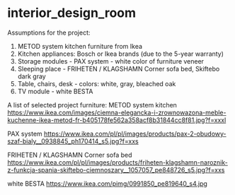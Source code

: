 # interior_design_room
Assumptions for the project:
1. METOD system kitchen furniture from Ikea
2. Kitchen appliances: Bosch or Ikea brands (due to the 5-year warranty)
3. Storage modules - PAX system - white color of furniture veneer
3. Sleeping place - FRIHETEN / KLAGSHAMN Corner sofa bed, Skiftebo dark gray
4. Table, chairs, desk - colors: white, gray, bleached oak
5. TV module - white BESTA

A list of selected project furniture:
METOD system kitchen
https://www.ikea.com/images/ciemna-elegancka-i-zrownowazona-meble-kuchenne-ikea-metod-fr-b405178fe562a358acf8b31844cc8f81.jpg?f=xxxl

PAX system
https://www.ikea.com/pl/pl/images/products/pax-2-obudowy-szaf-bialy__0938845_ph170414_s5.jpg?f=xxs

FRIHETEN / KLAGSHAMN Corner sofa bed
https://www.ikea.com/pl/pl/images/products/friheten-klagshamn-naroznik-z-funkcja-spania-skiftebo-ciemnoszary__1057057_pe848726_s5.jpg?f=xxs

white BESTA
https://www.ikea.com/pimg/0991850_pe819640_s4.jpg
